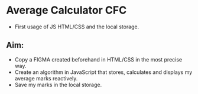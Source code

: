 # Average Calculator CFC

* First usage of JS HTML/CSS and the local storage.

## Aim: 
* Copy a FIGMA created beforehand in HTML/CSS in the most precise way.    
* Create an algorithm in JavaScript that stores, calculates and displays my average marks reactively.  
* Save my marks in the local storage.


